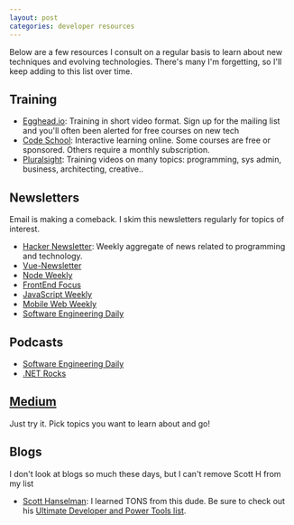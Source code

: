 ```yaml
---
layout: post
categories: developer resources
---
```


Below are a few resources I consult on a regular basis to learn about new techniques and evolving technologies.  There's many I'm forgetting, so I'll keep adding to this list over time.

## Training

* [Egghead.io](https://egghead.io): Training in short video format.  Sign up for the mailing list and you'll often been alerted for free courses on new tech
* [Code School](https://www.codeschool.com/): Interactive learning online.  Some courses are free or sponsored.  Others require a monthly subscription.
* [Pluralsight](http://pluralsight.com/training): Training videos on many topics: programming, sys admin, business, architecting, creative.. 

## Newsletters

Email is making a comeback. I skim this newsletters regularly for topics of interest.

* [Hacker Newsletter](http://www.hackernewsletter.com/): Weekly aggregate of news related to programming and technology.
* [Vue-Newsletter](https://www.getrevue.co/profile/vuenewsletter)
* [Node Weekly](http://nodeweekly.com)
* [FrontEnd Focus](http://frontendfocus.co)
* [JavaScript Weekly](http://frontendfocus.co/)
* [Mobile Web Weekly](https://mobilewebweekly.com)
* [Software Engineering Daily](https://softwareengineeringdaily.com)

## Podcasts

* [Software Engineering Daily](https://softwareengineeringdaily.com)
* [.NET Rocks](https://www.dotnetrocks.com)

## [Medium](https://medium.com/)

Just try it.  Pick topics you want to learn about and go!

## Blogs

I don't look at blogs so much these days, but I can't remove Scott H from my list

* [Scott Hanselman](http://www.hanselman.com/): I learned TONS from this dude.  Be sure to check out his [Ultimate Developer and Power Tools list](http://www.hanselman.com/blog/ScottHanselmans2014UltimateDeveloperAndPowerUsersToolListForWindows.aspx).

